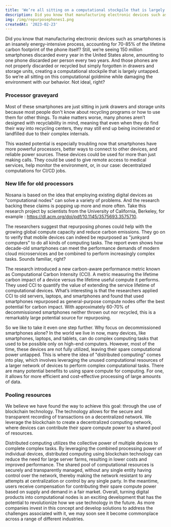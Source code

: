 ```yaml
---
title: 'We’re all sitting on a computational stockpile that is largely untapped'
description: Did you know that manufacturing electronic devices such as smartphones is an insanely energy-intensive process, accounting for 70-85% of the lifetime carbon footprint of the phone itself?
img: /img/repurposephones1.png
createdAt: '2023-02-23'
---
```

Did you know that manufacturing electronic devices such as smartphones is an insanely energy-intensive process, accounting for 70-85% of the lifetime carbon footprint of the phone itself? Still, we’re seeing 150 million smartphones discarded every year in the United States alone, amounting to one phone discarded per person every two years. And those phones are not properly discarded or recycled but simply forgotten in drawers and storage units, creating a computational stockpile that is largely untapped. So we’re all sitting on this computational goldmine while damaging the environment with our behavior. Not ideal, right? 


### Processor graveyard
Most of these smartphones are just sitting in junk drawers and storage units because most people don't know about recycling programs or how to use them for other things. To make matters worse, many phones aren’t designed with recyclability in mind, meaning that even when they do find their way into recycling centers, they may still end up being incinerated or landfilled due to their complex internals.

This wasted potential is especially troubling now that smartphones have more powerful processors, better ways to connect to other devices, and reliable power sources. These devices could be used for more than just making calls. They could be used to give remote access to medical services, help monitor the environment, or, in our case: decentralized computations for CI/CD jobs.


### New life for old processors
Nosana is based on the idea that employing existing digital devices as "computational nodes" can solve a variety of problems. And the research backing these claims is popping up more and more often. Take this research project by scientists from the University of California, Berkeley, for example : https://dl.acm.org/doi/pdf/10.1145/3575693.3575710. 

The researchers suggest that repurposing phones could help with the growing global compute capacity and reduce carbon emissions. They go on to verify that mobile devices can indeed be repurposed as "junkyard computers" to do all kinds of computing tasks. The report even shows how decade-old smartphones can meet the performance demands of modern cloud microservices and be combined to perform increasingly complex tasks. Sounds familiar, right?

The research introduced a new carbon-aware performance metric known as Computational Carbon Intensity (CCI). A metric measuring the lifetime carbon impact of a device versus the lifetime useful compute it performs. They used CCI to quantify the value of extending the service lifetime of computational devices. What’s interesting is that the researchers applied CCI to old servers, laptops, and smartphones and found that used smartphones repurposed as general-purpose compute nodes offer the best potential for carbon impact. With approximately 60-70% of decommissioned smartphones neither thrown out nor recycled, this is a remarkably large potential source for repurposing.

So we like to take it even one step further. Why focus on decommissioned smartphones alone? In the world we live in now, many devices, like smartphones, laptops, and tablets, can do complex computing tasks that used to be possible only on high-end computers. However, most of the time, these devices are not fully utilized, leaving their spare computational power untapped. This is where the idea of "distributed computing" comes into play, which involves leveraging the unused computational resources of a larger network of devices to perform complex computational tasks. There are many potential benefits to using spare compute for computing. For one, it allows for more efficient and cost-effective processing of large amounts of data. 

### Pooling resources
We believe we have found the way to achieve this goal: through the use of blockchain technology. The technology allows for the secure and transparent recording of transactions on a decentralized network. We leverage the blockchain to create a decentralized computing network, where devices can contribute their spare compute power to a shared pool of resources.

Distributed computing utilizes the collective power of multiple devices to complete complex tasks. By leveraging the combined processing power of individual devices, distributed computing using blockchain technology can reduce the need for large server farms, resulting in lower costs and improved performance. The shared pool of computational resources is securely and transparently managed, without any single entity having control over the network, thereby making the network resistant to any attempts at centralization or control by any single party. In the meantime, users receive compensation for contributing their spare compute power based on supply and demand in a fair market.
Overall, turning digital products into computational nodes is an exciting development that has the potential to revolutionize how we use technology in the future. As more companies invest in this concept and develop solutions to address the challenges associated with it, we may soon see it become commonplace across a range of different industries.

























